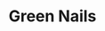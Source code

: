 ---
title: Green Nails
description: "The crystal-clear finish of these green nails is absolutely flawless!"
tags: "nails"
image: /assets/nails-fu.jpg
imageAlt: Cute Green Nails
---